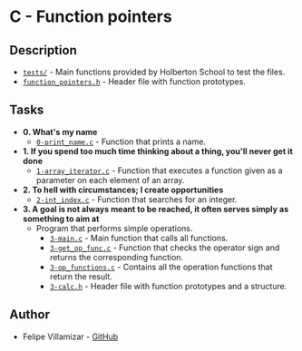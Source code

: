 # C - Function pointers

## Description

* [`tests/`](./tests) - Main functions provided by Holberton School to test the files.
* [`function_pointers.h`](./function_pointers.h) - Header file with function prototypes.

## Tasks

* **0. What's my name**
  * [`0-print_name.c`](./0-print_name.c) - Function that prints a name.
* **1. If you spend too much time thinking about a thing, you'll never get it done**
  * [`1-array_iterator.c`](./1-array_iterator.c) - Function that executes a function given as a parameter on each element of an array.
* **2. To hell with circumstances; I create opportunities**
  * [`2-int_index.c`](./2-int_index.c) - Function that searches for an integer.
* **3. A goal is not always meant to be reached, it often serves simply as something to aim at**
  * Program that performs simple operations.
    * [`3-main.c`](./3-main.c) - Main function that calls all functions.
    * [`3-get_op_func.c`](./3-get_op_func.c) - Function that checks the operator sign and returns the corresponding function.
    * [`3-op_functions.c`](./3-op_functions.c) - Contains all the operation functions that return the result.
    * [`3-calc.h`](./3-calc.h) - Header file with function prototypes and a structure.

## Author
* Felipe Villamizar - [GitHub](https://github.com/felipevcc)
